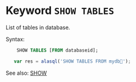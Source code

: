 # Keyword `SHOW TABLES`

List of tables in database.

Syntax:
```sql
    SHOW TABLES [FROM databaseid];
```


```js
   var res = alasql('SHOW TABLES FROM mydb');
```

See also: [SHOW](Show)
